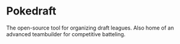 # Pokedraft

The open-source tool for organizing draft leagues.
Also home of an advanced teambuilder for competitive batteling.
